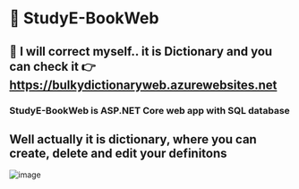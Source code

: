 # 📖 StudyE-BookWeb

## 🥸 I will correct myself.. it is Dictionary and you can check it 👉 https://bulkydictionaryweb.azurewebsites.net

### StudyE-BookWeb is ASP.NET Core web app with SQL database 

## Well actually it is dictionary, where you can create, delete and edit your definitons

![image](https://user-images.githubusercontent.com/94634373/194706630-712d0a52-f16f-4068-8c34-8c04fd9598de.png)

